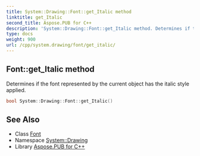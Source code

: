 ```yaml
---
title: System::Drawing::Font::get_Italic method
linktitle: get_Italic
second_title: Aspose.PUB for C++
description: 'System::Drawing::Font::get_Italic method. Determines if the font represented by the current object has the italic style applied in C++.'
type: docs
weight: 900
url: /cpp/system.drawing/font/get_italic/
---
```

## Font::get_Italic method


Determines if the font represented by the current object has the italic style applied.

```cpp
bool System::Drawing::Font::get_Italic()
```

## See Also

* Class [Font](../)
* Namespace [System::Drawing](../../)
* Library [Aspose.PUB for C++](../../../)
